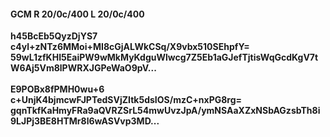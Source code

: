 #### GCM R 20/0c/400 L 20/0c/400
**h45BcEb5QyzDjYS7**<br/>**c4yl+zNTz6MMoi+MI8cGjALWkCSq/X9vbx510SEhpfY=**<br/>**59wL1zfKHI5EaiPW9wMkMyKdguWlwcg7Z5Eb1aGJefTjtisWqGcdKgV7tW6Aj5Vm8lPWRXJGPeWaO9pV...**<br/><br/>
**E9POBx8fPMH0wu+6**<br/>**c+UnjK4bjmcwFJPTedSVjZItk5dsIOS/mzC+nxPG8rg=**<br/>**gqnTkfKaHmyFRa9aQVRZSrL54mwUvzJpA/ymNSAaXZxNSbAGzsbTh8i9LJPj3BE8HTMr8l6wASVvp3MD...**